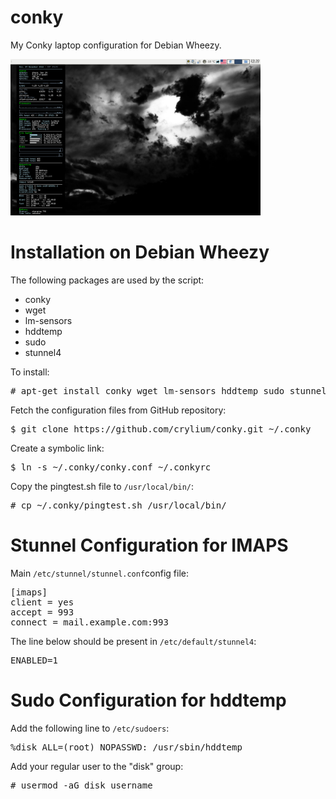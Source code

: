 conky
=====

My Conky laptop configuration for Debian Wheezy.

<img src='1280x800.png' width='400px'>

# Installation on Debian Wheezy

The following packages are used by the script:
 
* conky
* wget
* lm-sensors
* hddtemp
* sudo
* stunnel4
 
To install:

<pre># apt-get install conky wget lm-sensors hddtemp sudo stunnel4 git</pre>

Fetch the configuration files from GitHub repository:

<pre>$ git clone https://github.com/crylium/conky.git ~/.conky</pre>

Create a symbolic link:

<pre>$ ln -s ~/.conky/conky.conf ~/.conkyrc</pre>

Copy the pingtest.sh file to <code>/usr/local/bin/</code>:

<pre># cp ~/.conky/pingtest.sh /usr/local/bin/</pre>

# Stunnel Configuration for IMAPS
Main <code>/etc/stunnel/stunnel.conf</code >config file:
<pre>[imaps]
client = yes
accept = 993
connect = mail.example.com:993</pre>

The line below should be present in <code>/etc/default/stunnel4</code>:
<pre>ENABLED=1</pre>

# Sudo Configuration for hddtemp

Add the following line to <code>/etc/sudoers</code>:
<pre>%disk ALL=(root) NOPASSWD: /usr/sbin/hddtemp</pre>
Add your regular user to the "disk" group:
<pre># usermod -aG disk username</pre>

